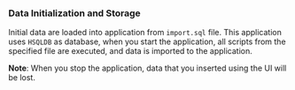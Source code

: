 
### Data Initialization and Storage

Initial data are loaded into application from `import.sql` file. This application uses `HSQLDB` as database, when you start the application, all scripts from the specified file are executed, and data is imported to the application.

**Note**: When you stop the application, data that you inserted using the UI will be lost.


